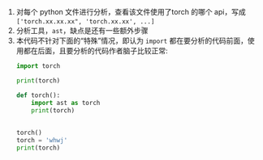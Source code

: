 
1. 对每个 python 文件进行分析，查看该文件使用了torch 的哪个 api，写成 `['torch.xx.xx.xx", 'torch.xx.xx', ...]`
2. 分析工具，`ast`，缺点是还有一些额外步骤
3. 本代码不针对下面的“特殊”情况，即认为 `import` 都在要分析的代码前面，使用都在后面，且要分析的代码作者脑子比较正常:
    ```py
    import torch

    print(torch)
    
    def torch():
        import ast as torch    
        print(torch)
        
        
    torch()
    torch = 'whwj'
    print(torch)
    ```